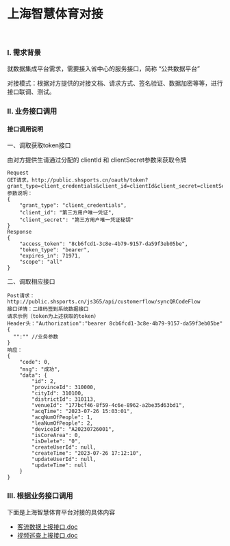 # 上海智慧体育对接

<br>

### Ⅰ. 需求背景
就数据集成平台需求，需要接入省中心的服务接口，简称 “公共数据平台”

对接模式：根据对方提供的对接文档、请求方式、签名验证、数据加密等等，进行接口联调、测试。

### Ⅱ. 业务接口调用

#### 接口调用说明
一、调取获取token接口

由对方提供生请通过分配的 clientId 和 clientSecret参数来获取令牌
```
Request
GET请求，http://public.shsports.cn/oauth/token?grant_type=client_credentials&client_id=clientId&client_secret=clientSecret
参数说明：
{
    "grant_type": "client_credentials",
    "client_id": "第三方用户唯一凭证",
    "client_secret": "第三方用户唯一凭证秘钥"
}
Response
{
    "access_token": "8cb6fcd1-3c8e-4b79-9157-da59f3eb05be",
    "token_type": "bearer",
    "expires_in": 71971,
    "scope": "all"
}
```

二、调取相应接口
```
Post请求：http://public.shsports.cn/js365/api/customerflow/syncQRCodeFlow
接口详情：二维码签到系统数据接口
请求示例（token为上述获取的token）
Header头："Authorization":"bearer 8cb6fcd1-3c8e-4b79-9157-da59f3eb05be"
{
  "":"" //业务参数
}
响应：
{
    "code": 0,
    "msg": "成功",
    "data": {
        "id": 2,
        "provinceId": 310000,
        "cityId": 310100,
        "districtId": 310113,
        "venueId": "177bcf46-8f59-4c6e-8962-a2be35d63bd1",
        "acqTime": "2023-07-26 15:03:01",
        "acqNumOfPeople": 1,
        "leaNumOfPeople": 2,
        "deviceId": "A20230726001",
        "isCoreArea": 0,
        "isDelete": "0",
        "createUserId": null,
        "createTime": "2023-07-26 17:12:10",
        "updateUserId": null,
        "updateTime": null
    }
}
```

### Ⅲ. 根据业务接口调用

下面是上海智慧体育平台对接的具体内容

- [客流数据上报接口.doc](../doc/数据上报系统客流数据上报接口文档V1.1.docx)
- [视频巡查上报接口.doc](../doc/数据上报系统视频巡查上报接口文档V1.1.docx)
